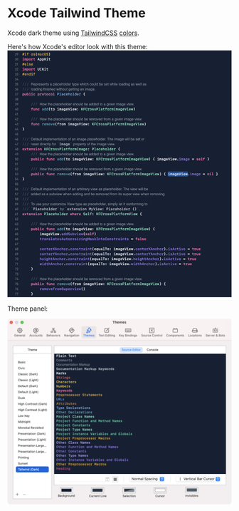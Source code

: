 # Xcode Tailwind Theme

Xcode dark theme using [TailwindCSS](https://tailwindcss.com) [colors](https://tailwindcss.com/docs/customizing-colors). 

Here's how Xcode's editor look with this theme: 
<img src="xcode-editor.png" />

Theme panel: 

<img src="xcode-theme-panel.png" />


